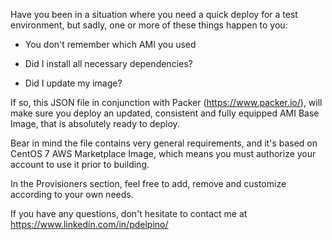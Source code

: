 Have you been in a situation where you need a quick deploy for a test environment, but sadly, one or more of these things happen to you:

- You don't remember which AMI you used

- Did I install all necessary dependencies?

- Did I update my image?

If so, this JSON file in conjunction with Packer (https://www.packer.io/), will make sure you deploy an updated, consistent and fully equipped AMI Base Image, that is absolutely ready to deploy.

Bear in mind the file contains very general requirements, and it's based on CentOS 7 AWS Marketplace Image, which means you must authorize your account to use it prior to building.

In the Provisioners section, feel free to add, remove and customize according to your own needs.

If you have any questions, don't hesitate to contact me at https://www.linkedin.com/in/pdelpino/
